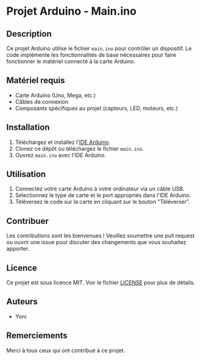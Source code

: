 # Projet Arduino - Main.ino

## Description

Ce projet Arduino utilise le fichier `main.ino` pour contrôler un dispositif. Le code implémente les fonctionnalités de base nécessaires pour faire fonctionner le matériel connecté à la carte Arduino.

## Matériel requis

- Carte Arduino (Uno, Mega, etc.)
- Câbles de connexion
- Composants spécifiques au projet (capteurs, LED, moteurs, etc.)

## Installation

1. Téléchargez et installez l'[IDE Arduino](https://www.arduino.cc/en/software).
2. Clonez ce dépôt ou téléchargez le fichier `main.ino`.
3. Ouvrez `main.ino` avec l'IDE Arduino.

## Utilisation

1. Connectez votre carte Arduino à votre ordinateur via un câble USB.
2. Sélectionnez le type de carte et le port appropriés dans l'IDE Arduino.
3. Téléversez le code sur la carte en cliquant sur le bouton "Téléverser".

## Contribuer

Les contributions sont les bienvenues ! Veuillez soumettre une pull request ou ouvrir une issue pour discuter des changements que vous souhaitez apporter.

## Licence

Ce projet est sous licence MIT. Voir le fichier [LICENSE](LICENSE) pour plus de détails.

## Auteurs

- Yoni

## Remerciements

Merci à tous ceux qui ont contribué à ce projet.

